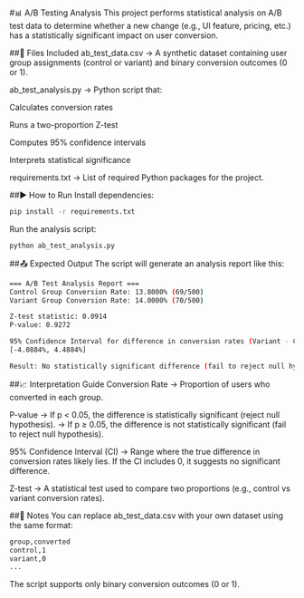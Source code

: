 #📊 A/B Testing Analysis
This project performs statistical analysis on A/B test data to determine whether a new change (e.g., UI feature, pricing, etc.) has a statistically significant impact on user conversion.

##📁 Files Included
ab_test_data.csv
→ A synthetic dataset containing user group assignments (control or variant) and binary conversion outcomes (0 or 1).

ab_test_analysis.py
→ Python script that:

Calculates conversion rates

Runs a two-proportion Z-test

Computes 95% confidence intervals

Interprets statistical significance

requirements.txt
→ List of required Python packages for the project.

##▶️ How to Run
Install dependencies:
```bash
pip install -r requirements.txt
```

Run the analysis script:
```bash
python ab_test_analysis.py
```

##📤 Expected Output
The script will generate an analysis report like this:

```bash
=== A/B Test Analysis Report ===
Control Group Conversion Rate: 13.8000% (69/500)
Variant Group Conversion Rate: 14.0000% (70/500)

Z-test statistic: 0.0914  
P-value: 0.9272  

95% Confidence Interval for difference in conversion rates (Variant - Control):  
[-4.0884%, 4.4884%]  

Result: No statistically significant difference (fail to reject null hypothesis).
```

##📈 Interpretation Guide
Conversion Rate
→ Proportion of users who converted in each group.

P-value
→ If p < 0.05, the difference is statistically significant (reject null hypothesis).
→ If p ≥ 0.05, the difference is not statistically significant (fail to reject null hypothesis).

95% Confidence Interval (CI)
→ Range where the true difference in conversion rates likely lies. If the CI includes 0, it suggests no significant difference.

Z-test
→ A statistical test used to compare two proportions (e.g., control vs variant conversion rates).

##📌 Notes
You can replace ab_test_data.csv with your own dataset using the same format:

```bash
group,converted
control,1
variant,0
...
```
The script supports only binary conversion outcomes (0 or 1).